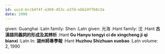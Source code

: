 ```yaml
---
id: uuid-bccb4f4f-e3b9-453c-a37d-ebb24ffb8c3a
date: 1990
---
```


given: Guanghai :Latn
family: Shen :Latn
given: 光海 :Hant
family: 沈 :Hant
**古漢語同義詞的形成及其辨析** :Hant
**Gu Hanyu tongyi ci de xingcheng ji qi bianxi** :Latn
In: 
**湖州師專學報** :Hant
**Huzhou Shizhuan xuebao** :Latn
volume: 2, 1990
